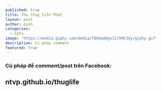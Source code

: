 ```yaml
---
published: true
title: The thug life Phat
layout: post
author: minh
categories:
  - GIFs
image: 'https://media.giphy.com/media/f8UUwXDgv1IchM23Uy/giphy.gif'
description: Cú pháp comment
featured: true
---
```

### Cú pháp để comment/post trên Facebook: 
## ntvp.github.io/thuglife